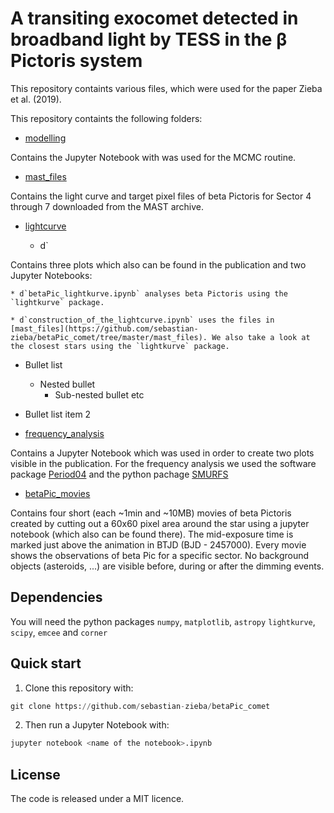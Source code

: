 # A transiting exocomet detected in broadband light by TESS in the β Pictoris system

This repository containts various files, which were used for the paper Zieba et al. (2019).

This repository containts the following folders:


* [modelling](https://github.com/sebastian-zieba/betaPic_comet/tree/master/modelling)

Contains the Jupyter Notebook with was used for the MCMC routine.



* [mast_files](https://github.com/sebastian-zieba/betaPic_comet/tree/master/mast_files)

Contains the light curve and target pixel files of beta Pictoris for Sector 4 through 7 downloaded from the MAST archive. 


* [lightcurve](https://github.com/sebastian-zieba/betaPic_comet/tree/master/lightcurve)

    * d`

Contains three plots which also can be found in the publication and two Jupyter Notebooks: 

    * d`betaPic_lightkurve.ipynb` analyses beta Pictoris using the `lightkurve` package.

    * d`construction_of_the_lightcurve.ipynb` uses the files in [mast_files](https://github.com/sebastian-zieba/betaPic_comet/tree/master/mast_files). We also take a look at the closest stars using the `lightkurve` package. 


* Bullet list
    * Nested bullet
        * Sub-nested bullet etc
* Bullet list item 2




* [frequency_analysis](https://github.com/sebastian-zieba/betaPic_comet/tree/master/frequency_analysis)

Contains a Jupyter Notebook which was used in order to create two plots visible in the publication.
For the frequency analysis we used the software package [Period04](https://www.univie.ac.at/tops/Period04/) and the python pachage [SMURFS](https://github.com/MarcoMuellner/SMURFS)


* [betaPic_movies](https://github.com/sebastian-zieba/betaPic_comet/tree/master/betaPic_movies)

Contains four short (each ~1min and ~10MB) movies of beta Pictoris created by cutting out a 60x60 pixel area around the star using a jupyter notebook (which also can be found there). The mid-exposure time is marked just above the animation in BTJD (BJD - 2457000). Every movie shows the observations of beta Pic for a specific sector. No background objects (asteroids, ...) are visible before, during or after the dimming events. 



## Dependencies

You will need the python packages `numpy`, `matplotlib`,  `astropy` `lightkurve`, `scipy`, `emcee` and `corner`


## Quick start

1. Clone this repository with:

```python 
git clone https://github.com/sebastian-zieba/betaPic_comet 
```

2. Then run a Jupyter Notebook with:

```python 
jupyter notebook <name of the notebook>.ipynb 
```


## License

The code is released under a MIT licence.


